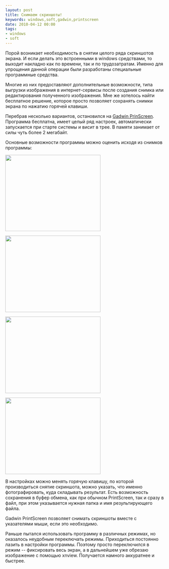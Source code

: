 ```yaml
---
layout: post
title: Снимаем скриншоты!
keywords: windows,soft,gadwin,printscreen
date: 2010-04-12 00:00
tags:
- windows
- soft
---
```

Порой возникает необходимость в снятии целого ряда скриншотов экрана. И если делать это встроенными в windows средствами, то выходит накладно как по времени, так и по трудозатратам. Именно для упрощения данной операции были разработаны специальные программные средства.

Многие из них предоставляют дополнительные возможности, типа выгрузки изображения в интернет-сервисы после создания снимка или редактирования полученного изображения. Мне же хотелось найти бесплатное решение, которое просто позволяет сохранять снимки экрана по нажатию горячей клавиши.

Перебрав несколько вариантов, остановился на <a href="http://www.gadwin.com/download/" rel="nofollow">Gadwin PrinScreen</a>. Программа бесплатна, имеет целый ряд настроек, автоматически запускается при старте системы и висит в трее. В памяти занимает от силы чуть более 2 мегабайт.

Основные возможности программы можно оценить исходя из снимков программы:

<a href="https://static.juev.org/2010/04/gadwin_11.png"><img class="aligncenter size-medium wp-image-984" title="gadwin_1" src="https://static.juev.org/2010/04/gadwin_11-300x239.png" alt="" width="300" height="239" /></a>

<a href="https://static.juev.org/2010/04/gadwin_22.png"><img class="aligncenter size-medium wp-image-986" title="gadwin_2" src="https://static.juev.org/2010/04/gadwin_22-300x240.png" alt="" width="300" height="240" /></a>

<a href="https://static.juev.org/2010/04/gadwin_3.png"><img class="aligncenter size-medium wp-image-982" title="gadwin_3" src="https://static.juev.org/2010/04/gadwin_3-300x240.png" alt="" width="300" height="240" /></a>

<a href="https://static.juev.org/2010/04/gadwin_4.png"><img class="aligncenter size-medium wp-image-983" title="gadwin_4" src="https://static.juev.org/2010/04/gadwin_4-300x240.png" alt="" width="300" height="240" /></a>

В настройках можно менять горячую клавишу, по которой производиться снятие скриншота, можно указать, что именно фотографировать, куда складывать результат. Есть возможность сохранения в буфер обмена, как при обычном PrintScreen, так и сразу в файл, при этом указывается нужная папка и имя результирующего файла.

Gadwin PrintScreen позволяет снимать скриншоты вместе с указателями мыши, если это необходимо.

Раньше пытался использовать программу в различных режимах, но оказалось неудобным переключать режимы. Приходиться постоянно лазить в настройки программы. Поэтому просто переключился в режим -- фиксировать весь экран, а в дальнейшем уже обрезаю изображение с помощью xnview. Получается намного аккуратнее и быстрее.
